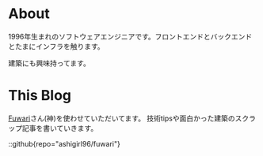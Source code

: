 # About

1996年生まれのソフトウェアエンジニアです。フロントエンドとバックエンドとたまにインフラを触ります。

建築にも興味持ってます。

# This Blog

[Fuwari](https://github.com/saicaca/fuwari)さん(神)を使わせていただいてます。
技術tipsや面白かった建築のスクラップ記事を書いていきます。

::github{repo="ashigirl96/fuwari"}

